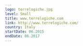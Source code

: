 ```yaml
---
logo: terrelogiche.jpg
level: Small
title: www.terrelogiche.com
link: http://www.terrelogiche.com/
country: Italy
startDate: 06.2015
endDate: 06.2017
---
```

